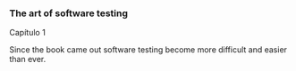 ### The art of software testing

Capítulo 1 

Since the book came out software testing become more difficult and easier than ever.

